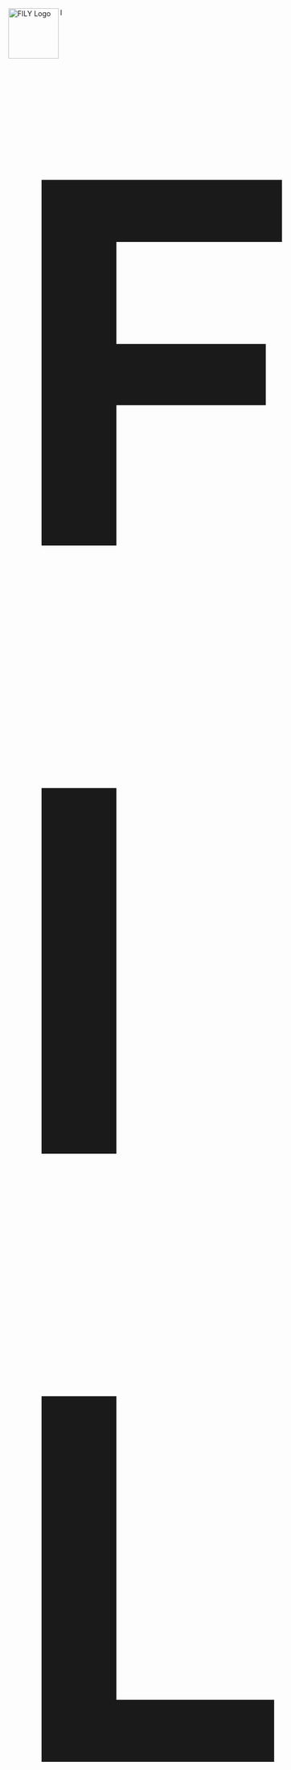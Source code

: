  <img src="https://github.com/user-attachments/assets/da0b5fda-3b44-4bae-b71e-4b2e55220559" align="left" alt="FILY Logo" width="100" />
I<div align="left">
  <h1 style="display: inline; font-size: 1000px;"> 
    FILY
  </h1>
</div>
